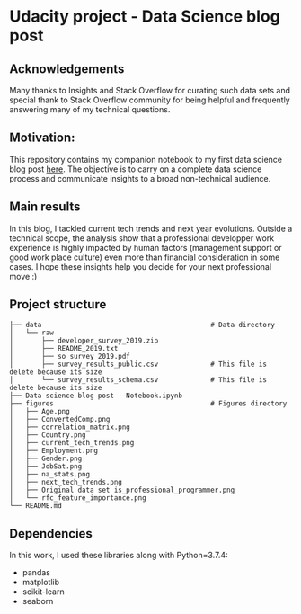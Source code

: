 
# Udacity project - Data Science blog post

## Acknowledgements
Many thanks to Insights and Stack Overflow for curating such data sets and special thank to Stack Overflow community for being helpful and frequently answering many of my technical questions.

## Motivation:
This repository contains my companion notebook to my first data science blog post [here](https://medium.com/@aaydi1977/hello-tech-world-81b7c1252e1d?sk=95508f228178732cd729d8e28fca40ac). The objective is to carry on a complete data science process and communicate insights to a broad non-technical audience.

## Main results
In this blog, I tackled current tech trends and next year evolutions. Outside a technical scope, the analysis show that a professional developper work experience is highly impacted by human factors (management support or good work place culture) even more than financial consideration in some cases. I hope these insights help you decide for your next professional move :)

## Project structure
```
├── data                                          # Data directory
│   └── raw
│       ├── developer_survey_2019.zip
│       ├── README_2019.txt
│       ├── so_survey_2019.pdf
│       ├── survey_results_public.csv             # This file is delete because its size
│       └── survey_results_schema.csv             # This file is delete because its size
├── Data science blog post - Notebook.ipynb
├── figures                                       # Figures directory
│   ├── Age.png
│   ├── ConvertedComp.png
│   ├── correlation_matrix.png
│   ├── Country.png
│   ├── current_tech_trends.png
│   ├── Employment.png
│   ├── Gender.png
│   ├── JobSat.png
│   ├── na_stats.png
│   ├── next_tech_trends.png
│   ├── Original data set is_professional_programmer.png
│   └── rfc_feature_importance.png
└── README.md
```

## Dependencies
In this work, I used these libraries along with Python=3.7.4:
- pandas
- matplotlib
- scikit-learn
- seaborn
